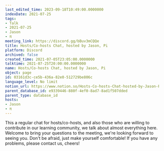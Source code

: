```yaml
---
last_edited_time: 2023-09-18T10:49:00.0000000
indexDate: 2021-07-25
tags:
- Talk
- 2021-07-25
- Jason
- π
meeting_link: https://discord.gg/bBuv3mCQQe
title: Hosts/Co-hosts Chat, hosted by Jason, Pi
platform: Discord
archived: false
created_time: 2021-07-05T23:05:00.0000000
talktime: 2021-07-25T20:00:00.0000000
name: Hosts/Co-hosts Chat, hosted by Jason, Pi
object: page
id: 03161d3c-ce5b-436a-82e0-512729be806c
language_level: No limit
notion_url: https://www.notion.so/Hosts-Co-hosts-Chat-hosted-by-Jason-Pi-03161d3cce5b436a82e0512729be806c
parent_database_id: e9339446-880f-4ef0-8ad7-8ad1f507dded
parent_type: database_id
hosts:
- Jason
- π
---
```







This a regular chat for hosts/co-hosts, and also those who are willing to contribute in our learning community, we talk about almost everything here. Welcome to bring your questions to the meeting, we're looking forward to seeing you. Don't be afraid, just make yourself comfortable!
If you have any problems, please contact us, cheers!




